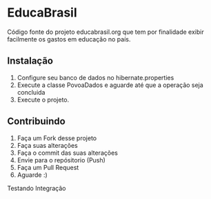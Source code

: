 EducaBrasil
===========

Código fonte do projeto educabrasil.org que tem por finalidade exibir facilmente os gastos em educação no país.

Instalação
----------

1. Configure seu banco de dados no hibernate.properties
2. Execute a classe PovoaDados e aguarde até que a operação seja concluida
3. Execute o projeto.

Contribuindo
------------

1. Faça um Fork desse projeto
2. Faça suas alterações
3. Faça o commit das suas alterações
4. Envie para o repósitorio (Push)
5. Faça um Pull Request
6. Aguarde :)


Testando Integração
